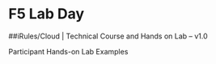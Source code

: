 # F5 Lab Day##iRules/Cloud | Technical Course and Hands on Lab – v1.0Participant Hands-on Lab Examples